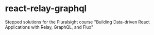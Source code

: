 # react-relay-graphql
Stepped solutions for the Pluralsight course "Building Data-driven React Applications with Relay, GraphQL, and Flux"
